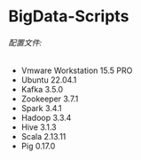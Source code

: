 # BigData-Scripts

###### 配置文件:

* Vmware Workstation 15.5 PRO
* Ubuntu 22.04.1
* Kafka 3.5.0
* Zookeeper 3.7.1
* Spark 3.4.1
* Hadoop 3.3.4
* Hive 3.1.3
* Scala 2.13.11
* Pig 0.17.0

